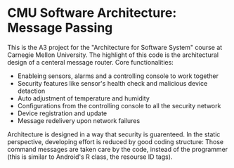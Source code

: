 # CMU Software Architecture: Message Passing
This is the A3 project for the "Architecture for Software System" course at Carnegie Mellon University. The highlight of this code is the architectural design of a centeral message router. Core functionalities:

- Enableing sensors, alarms and a controlling console to work together
- Security features like sensor's health check and malicious device detaction
- Auto adjustment of temperature and humidity
- Configurations from the controlling console to all the security network
- Device registration and update
- Message redelivery upon network failures

Architecture is designed in a way that security is guarenteed. In the static perspective, developing effort is reduced by good coding structure: Those command messages are taken care by the code, instead of the programmer (this is similar to Android's R class, the resourse ID tags).
